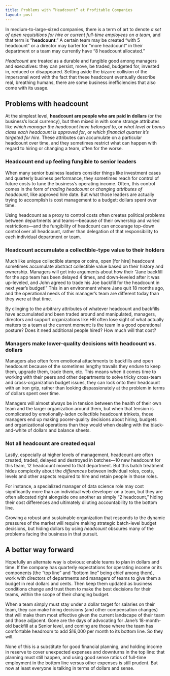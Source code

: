 ```yaml
---
title: Problems with “Headcount” at Profitable Companies
layout: post
---
```


In medium-to-large-sized companies, there is a term of art to denote _a set of
open requisitions for hire or current full-time employees on a team_, and that
term is “**headcount**.” A certain team may be created “with 5 headcount” or a
director may barter for “more headcount” in their department or a team may
currently have “8 headcount allocated.”

_Headcount_ are treated as a durable and fungible good among managers and
executives: they can persist, move, be traded, budgeted for, invested in,
reduced or disappeared. Setting aside the bizarre collision of the impersonal
word with the fact that these headcount eventually describe real, breathing
humans, there are some business inefficiencies that also come with its usage.

## Problems with headcount
At the simplest level, **headcount are people who are paid in dollars** (or the
business’s local currency), but then mixed in with some strange attributes like
_which manager the headcount have belonged to_, or _what level or bonus class
each headcount is approved for_, or _which financial quarter it’s targeted for
hire_. These attributes can accumulate on a particular headcount over time, and
they sometimes restrict what can happen with regard to hiring or changing a
team, often for the worse.

### Headcount end up feeling fungible to senior leaders
When many senior business leaders consider things like investment cases and
quarterly business performance, they sometimes reach for control of future costs
to tune the business’s operating income. Often, this control comes in the form
of _trading headcount_ or _changing attributes of headcount_, like approved hire
date. But what those leaders are actually trying to accomplish is cost
management to a budget: dollars spent over time.

Using headcount as a proxy to control costs often creates political problems
between departments and teams—because of their ownership and varied
restrictions—and the fungibility of headcount can encourage top-down control
over all headcount, rather than delegation of that responsibility to each
individual department or team.

### Headcount accumulate a collectible-type value to their holders
Much like unique collectible stamps or coins, open [for hire] headcount
sometimes accumulate abstract collectible value based on their history and
ownership. Managers will get into arguments about how their “Jane backfill for
the app team has been delayed 4 times, and down-leveled after it was up-leveled,
and John agreed to trade his Joe backfill for the headcount in next year’s
budget!” This in an environment where Jane quit 18 months ago, and the
operational needs of this manager’s team are different today than they were at
that time.

By clinging to the arbitrary attributes of whatever headcount and backfills have
accumulated and been traded around and manipulated, managers, directors and
support organizations like HR often lose sight of what actually matters to a
team at the current moment: is the team in a good operational posture? Does it
need additional people hired? How much will that cost?

### Managers make lower-quality decisions with headcount vs. dollars
Managers also often form emotional attachments to backfills and open headcount
because of the sometimes lengthy travails they endure to keep them, upgrade
them, trade them, etc. This means when it comes time to working with their peers
and other departments to solve tricky cross-team and cross-organization budget
issues, they can lock onto their headcount with an iron grip, rather than
looking dispassionately at the problem in terms of dollars spent over time.

Managers will almost always be in tension between the health of their own team
and the larger organization around them, but when that tension is complicated by
emotionally-laden collectible headcount trinkets, those managers end up making
poorer-quality decisions about hiring, budgets and organizational operations
than they would when dealing with the black-and-white of dollars and balance
sheets.

### Not all headcount are created equal
Lastly, especially at higher levels of management, headcount are often created,
traded, delayed and destroyed in batches—10 new headcount for this team, 12
headcount moved to that department. But this batch treatment hides complexity
about the _differences_ between individual roles, costs, levels and other
aspects required to hire and retain people in those roles.

For instance, a specialized manager of data science role may cost significantly
more than an individual web developer on a team, but they are often allocated
right alongside one another as simply “2 headcount,” hiding their cost
differences and ultimately diluting accountability to the bottom line.

Growing a robust and sustainable organization that responds to the dynamic
pressures of the market will require making strategic batch-level budget
decisions, but hiding dollars by using _headcount_ obscures many of the problems
facing the business in that pursuit.

## A better way forward
Hopefully an alternate way is obvious: enable teams to plan in dollars and time.
If the company has quarterly expectations for operating income or its components
(the “top line” and “bottom line” being chief among them), work with directors
of departments and managers of teams to give them a budget in real dollars and
cents. Then keep them updated as business conditions change and trust them to
make the best decisions for their teams, within the scope of their changing
budget.

When a team simply must stay under a dollar target for salaries on their team,
they can make hiring decisions (and other compensation changes) that will make
them most effective given the current landscape of their team and those
adjacent. Gone are the days of advocating for Jane’s 18-month-old backfill at a
Senior level, and coming are those where the team has comfortable headroom to
add $16,000 per month to its bottom line. So they will.

None of this is a substitute for good financial planning, and holding income in
reserve to cover unexpected expenses and downturns in the top line: that
planning must still happen, and using good sense ratios of full-time employment
in the bottom line versus other expenses is still prudent. But now at least
everyone is talking in terms of dollars and sense.
